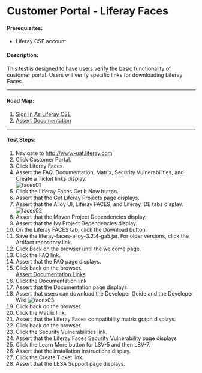 Customer Portal - Liferay Faces
===============================

#### Prerequisites: ####
* Liferay CSE account


#### Description: ####
This test is designed to have users verify the basic functionality of customer portal. Users will verify specific links for downloading Liferay Faces.

****
#### Road Map: ####
1. [Sign In As Liferay CSE](#SignInAsLiferayCSE)
1. [Assert Documentation](#AssertDocumentation)


****

#### Test Steps: ####
1. <a href="#SignInAsLiferayCSE" name="SignInAsLiferayCSE"></a>Navigate to http://www-uat.liferay.com
1. Click Customer Portal.
1. Click Liferay Faces.
1. Assert the FAQ, Documentation, Matrix, Security Vulnerabilities, and Create a Ticket links display.    
![faces01](https://github.com/liferay/liferay-qa-ee/raw/master/customer-portal/images/faces01.jpg)
1. Click the Liferay Faces Get It Now button.
1. Assert that the Get Liferay Projects page displays.
1. Assert that the Alloy UI, Liferay FACES, and Liferay IDE tabs display.    
![faces02](https://github.com/liferay/liferay-qa-ee/raw/master/customer-portal/images/faces02.jpg)
1. Assert that the Maven Project Dependencies display.
1. Assert that the Ivy Project Dependencies display.
1. On the Liferay FACES tab, click the Download button.
1. Save the liferay-faces-alloy-3.2.4-ga5.jar. For older versions, click the Artifact repository link.
1. Click Back on the browser until the welcome page.
1. Click the FAQ link.
1. Assert that the FAQ page displays.
1. Click back on the browser.    
<a href="#AssertDocumentation" name="AssertDocumentation">Assert Documentation Links</a>
1. Click the Documentation link
1. Assert that the Documentation page displays.
1. Assert that users can download the Developer Guide and the Developer Wiki
![faces03](https://github.com/liferay/liferay-qa-ee/raw/master/customer-portal/images/faces03.jpg)
1. Click back on the browser.
1. Click the Matrix link.
1. Assert that the Liferay Faces compatibility matrix graph displays.
1. Click back on the browser.
1. Click the Security Vulnerabilities link.
1. Assert that the Liferay Faces Security Vulnerability page displays
1. Click the Learn More button for LSV-5 and then LSV-7.
1. Assert that the installation instructions display.
1. Click the Create Ticket link.
1. Assert that the LESA Support page displays.
 